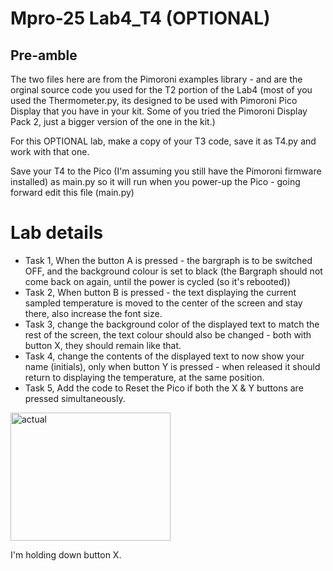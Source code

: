 # **Mpro-25 Lab4_T4 (OPTIONAL)**

## Pre-amble

The two files here are from the Pimoroni examples library - and are the orginal source code you used for the T2 portion of the Lab4 (most of you used the Thermometer.py, its designed to be used with Pimoroni Pico Display that you have in your kit. Some of you tried the Pimoroni Display Pack 2, just a bigger version of the one in the kit.)

For this OPTIONAL lab, make a copy of your T3 code, save it as T4.py and work with that one.

Save your T4 to the Pico (I'm assuming you still have the Pimoroni firmware installed) as main.py so it will run when you power-up the Pico - going forward edit this file (main.py)


# **Lab details**

- Task 1, When the button A is pressed - the bargraph is to be switched OFF, and the background colour is set to black (the Bargraph should not come back on again, until the power is cycled (so it's rebooted))
- Task 2, When button B is pressed - the text displaying the current sampled temperature is moved to the center of the screen and stay there, also increase the font size.
- Task 3, change the background color of the displayed text to match the rest of the screen, the text colour should also be changed - both with button X, they should remain like that.
- Task 4, change the contents of the displayed text to now show your name (initials), only when button Y is pressed - when released it should return to displaying the temperature, at the same position.
- Task 5, Add the code to Reset the Pico if both the X & Y buttons are pressed simultaneously.

<img width="256" height="205" alt="actual" src="https://github.com/user-attachments/assets/284ff8c4-f37a-4d19-8857-026eb4cbb408" />

I'm holding down button X.




   
